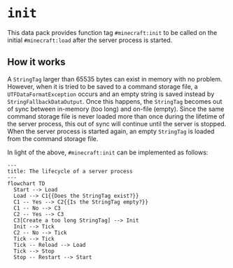 # <samp>init</samp>

This data pack provides function tag `#minecraft:init` to be called on the initial `#minecraft:load` after the server process is started.

## How it works

A `StringTag` larger than 65535 bytes can exist in memory with no problem.
However, when it is tried to be saved to a command storage file, a `UTFDataFormatException` occurs and an empty string is saved instead by `StringFallbackDataOutput`.
Once this happens, the `StringTag` becomes out of sync between in-memory (too long) and on-file (empty).
Since the same command storage file is never loaded more than once during the lifetime of the server process, this out of sync will continue until the server is stopped.
When the server process is started again, an empty `StringTag` is loaded from the command storage file.

In light of the above, `#minecraft:init` can be implemented as follows:
```mermaid
---
title: The lifecycle of a server process
---
flowchart TD
  Start --> Load
  Load --> C1{{Does the StringTag exist?}}
  C1 -- Yes --> C2{{Is the StringTag empty?}}
  C1 -- No --> C3
  C2 -- Yes --> C3
  C3[Create a too long StringTag] --> Init
  Init --> Tick
  C2 -- No --> Tick
  Tick --> Tick
  Tick -- Reload --> Load
  Tick --> Stop
  Stop -- Restart --> Start
```
